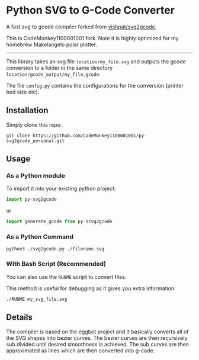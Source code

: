 # Python SVG to G-Code Converter
A fast svg to gcode compiler forked from [vishpat/svg2gcode](https://github.com/vishpat/svg2gcode).

This is CodeMonkey1100001001 fork. Note it is highly optimized for my homebrew Makelangelo polar plotter.

--------------

This library takes an svg file `location/my_file.svg` and outputs the gcode conversion to a folder in the same directory `location/gcode_output/my_file.gcode`.

The file `config.py` contains the configurations for the conversion (printer bed size etc).

## Installation
Simply clone this repo.
```
git clone https://github.com/CodeMonkey1100001001/py-svg2gcode_personal.git
```

## Usage
### As a Python module
To import it into your existing python project:
```python
import py-svg2gcode
```
or
```python
import generate_gcode from py-scvg2gcode
```
### As a Python Command
```
python3 ./svg2gcode.py ./filename.svg

```

### With Bash Script (Recommended)
You can also use the `RUNME` script to convert files.

This method is useful for debugging as it gives you extra information.
```
./RUNME my_svg_file.svg
```

## Details
The compiler is based on the eggbot project and it basically converts all of the SVG shapes into bezier curves. The bezier curves are then recursively sub divided until desired smoothness is achieved. The sub curves are then approximated as lines which are then converted into g-code.
